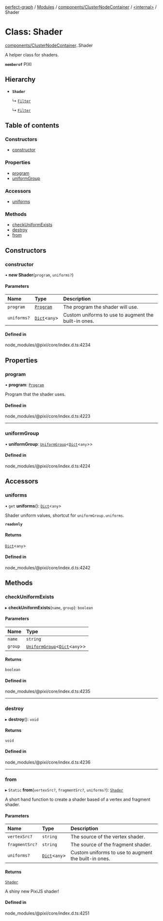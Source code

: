 [perfect-graph](../README.md) / [Modules](../modules.md) / [components/ClusterNodeContainer](../modules/components_ClusterNodeContainer.md) / [<internal\>](../modules/components_ClusterNodeContainer._internal_.md) / Shader

# Class: Shader

[components/ClusterNodeContainer](../modules/components_ClusterNodeContainer.md).[<internal>](../modules/components_ClusterNodeContainer._internal_.md).Shader

A helper class for shaders.

**`memberof`** PIXI

## Hierarchy

- **`Shader`**

  ↳ [`Filter`](components_ClusterNodeContainer._internal_.Filter.md)

  ↳ [`Filter`](components_ClusterNodeContainer._internal_.__Users_turgaysaba_Desktop_projects_perfect_graph_node_modules__pixi_core_index_.Filter.md)

## Table of contents

### Constructors

- [constructor](components_ClusterNodeContainer._internal_.Shader.md#constructor)

### Properties

- [program](components_ClusterNodeContainer._internal_.Shader.md#program)
- [uniformGroup](components_ClusterNodeContainer._internal_.Shader.md#uniformgroup)

### Accessors

- [uniforms](components_ClusterNodeContainer._internal_.Shader.md#uniforms)

### Methods

- [checkUniformExists](components_ClusterNodeContainer._internal_.Shader.md#checkuniformexists)
- [destroy](components_ClusterNodeContainer._internal_.Shader.md#destroy)
- [from](components_ClusterNodeContainer._internal_.Shader.md#from)

## Constructors

### constructor

• **new Shader**(`program`, `uniforms?`)

#### Parameters

| Name | Type | Description |
| :------ | :------ | :------ |
| `program` | [`Program`](components_ClusterNodeContainer._internal_.Program.md) | The program the shader will use. |
| `uniforms?` | [`Dict`](../modules/components_ClusterNodeContainer._internal_.md#dict)<`any`\> | Custom uniforms to use to augment the built-in ones. |

#### Defined in

node_modules/@pixi/core/index.d.ts:4234

## Properties

### program

• **program**: [`Program`](components_ClusterNodeContainer._internal_.Program.md)

Program that the shader uses.

#### Defined in

node_modules/@pixi/core/index.d.ts:4223

___

### uniformGroup

• **uniformGroup**: [`UniformGroup`](components_ClusterNodeContainer._internal_.UniformGroup.md)<[`Dict`](../modules/components_ClusterNodeContainer._internal_.md#dict)<`any`\>\>

#### Defined in

node_modules/@pixi/core/index.d.ts:4224

## Accessors

### uniforms

• `get` **uniforms**(): [`Dict`](../modules/components_ClusterNodeContainer._internal_.md#dict)<`any`\>

Shader uniform values, shortcut for `uniformGroup.uniforms`.

**`readonly`**

#### Returns

[`Dict`](../modules/components_ClusterNodeContainer._internal_.md#dict)<`any`\>

#### Defined in

node_modules/@pixi/core/index.d.ts:4242

## Methods

### checkUniformExists

▸ **checkUniformExists**(`name`, `group`): `boolean`

#### Parameters

| Name | Type |
| :------ | :------ |
| `name` | `string` |
| `group` | [`UniformGroup`](components_ClusterNodeContainer._internal_.UniformGroup.md)<[`Dict`](../modules/components_ClusterNodeContainer._internal_.md#dict)<`any`\>\> |

#### Returns

`boolean`

#### Defined in

node_modules/@pixi/core/index.d.ts:4235

___

### destroy

▸ **destroy**(): `void`

#### Returns

`void`

#### Defined in

node_modules/@pixi/core/index.d.ts:4236

___

### from

▸ `Static` **from**(`vertexSrc?`, `fragmentSrc?`, `uniforms?`): [`Shader`](components_ClusterNodeContainer._internal_.Shader.md)

A short hand function to create a shader based of a vertex and fragment shader.

#### Parameters

| Name | Type | Description |
| :------ | :------ | :------ |
| `vertexSrc?` | `string` | The source of the vertex shader. |
| `fragmentSrc?` | `string` | The source of the fragment shader. |
| `uniforms?` | [`Dict`](../modules/components_ClusterNodeContainer._internal_.md#dict)<`any`\> | Custom uniforms to use to augment the built-in ones. |

#### Returns

[`Shader`](components_ClusterNodeContainer._internal_.Shader.md)

A shiny new PixiJS shader!

#### Defined in

node_modules/@pixi/core/index.d.ts:4251
